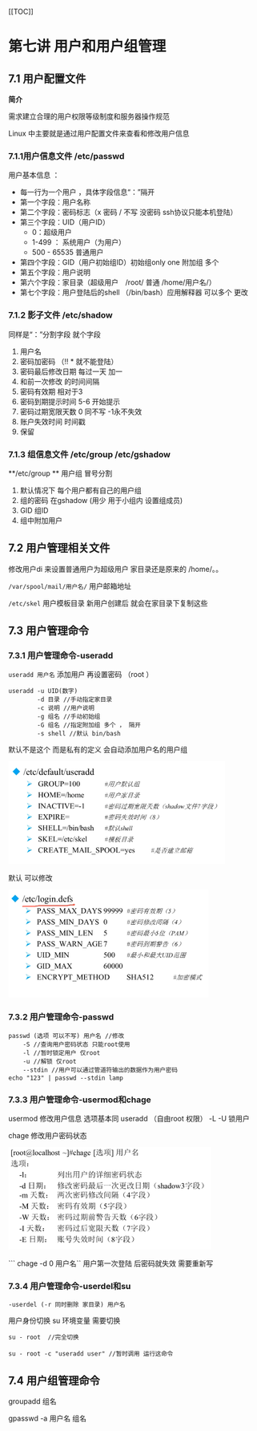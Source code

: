 [[TOC]]

# 第七讲 用户和用户组管理

## 7.1 用户配置文件

**简介**

需求建立合理的用户权限等级制度和服务器操作规范

Linux 中主要就是通过用户配置文件来查看和修改用户信息

### 7.1.1用户信息文件 /etc/passwd

用户基本信息 ：

+ 每一行为一个用户 ，具体字段信息“：”隔开
+ 第一个字段：用户名称
+ 第二个字段：密码标志（x 密码 / 不写 没密码 ssh协议只能本机登陆）
+ 第三个字段：UID（用户ID）
  + 0：超级用户
  + 1-499 ： 系统用户（为用户）
  + 500 - 65535 普通用户
+ 第四个字段：GID（用户初始组ID）初始组only one  附加组 多个
+ 第五个字段：用户说明
+ 第六个字段：家目录（超级用户　/root/  普通 /home/用户名/）
+ 第七个字段：用户登陆后的shell （/bin/bash）应用解释器 可以多个 更改

### 7.1.2 影子文件 /etc/shadow

同样是“：”分割字段 就个字段

1. 用户名
2. 密码加密码 （!! * 就不能登陆）
3. 密码最后修改日期 每过一天 加一
4. 和前一次修改 的时间间隔 
5. 密码有效期  相对于3
6. 密码到期提示时间  5-6 开始提示
7. 密码过期宽限天数 0 同不写 -1永不失效
8. 账户失效时间 时间戳 
9. 保留

### 7.1.3 组信息文件 /etc/group /etc/gshadow

**/etc/group ** 用户组 冒号分割

1. 默认情况下 每个用户都有自己的用户组
2. 组的密码 在gshadow (用少 用于小组内 设置组成员)
3. GID 组ID
4. 组中附加用户

## 7.2 用户管理相关文件

修改用户di 来设置普通用户为超级用户 家目录还是原来的 /home/。。

``/var/spool/mail/用户名/`` 用户邮箱地址

``/etc/skel`` 用户模板目录 新用户创建后 就会在家目录下复制这些

## 7.3 用户管理命令

### 7.3.1 用户管理命令-useradd

``useradd 用户名`` 添加用户 再设置密码 （root ）

```
useradd -u UID(数字) 
        -d 目录 //手动指定家目录
        -c 说明 //用户说明
        -g 组名 //手动初始组
        -G 组名 //指定附加组 多个 ， 隔开
        -s shell //默认 bin/bash
```

默认不是这个 而是私有的定义 会自动添加用户名的用户组

![](img/7_3m1.png)

默认 可以修改

![](img/7_3m2.png)

### 7.3.2 用户管理命令-passwd

```
passwd (选项 可以不写) 用户名 //修改
    -S //查询用户密码状态 只能root使用
    -l //暂时锁定用户 仅root
    -u //解锁 仅root
    --stdin //用户可以通过管道符输出的数据作为用户密码
echo "123" | passwd --stdin lamp
```

### 7.3.3 用户管理命令-usermod和chage

usermod 修改用户信息  选项基本同 useradd  （自由root 权限） -L -U 锁用户

chage 修改用户密码状态

![](img/7_3m3.png)

``` chage -d 0 用户名``  用户第一次登陆 后密码就失效 需要重新写

### 7.3.4 用户管理命令-userdel和su

``-userdel (-r 同时删除 家目录) 用户名``

用户身份切换 su 环境变量 需要切换

```
su - root  //完全切换

su - root -c "useradd user" //暂时调用 运行这命令
```

## 7.4 用户组管理命令

groupadd 组名

gpasswd -a 用户名  组名
